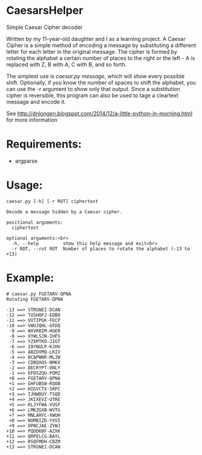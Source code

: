 CaesarsHelper
=============

Simple Caesar Cipher decoder

Written by my 11-year-old daughter and I as a learning project. A Caesar Cipher is a simple method of encoding a message by substituting a different letter for each letter in the original message. The cipher is formed by rotating the alphabet a certain number of places to the right or the left - A is replaced with Z, B with A, C with B, and so forth.

The simplest use is <i>caesar.py message</i>, which will show every possible shift. Optionally, if you know the number of spaces to shift the alphabet, you can use the -r argument to show only that output. Since a substitution cipher is reversible, this program can also be used to tage a cleartext message and encode it.

See http://dnlongen.blogspot.com/2014/12/a-little-python-in-morning.html for more information

Requirements:
=============

* argparse

Usage: 
=============

```
caesar.py [-h] [-r ROT] ciphertext

Decode a message hidden by a Caesar cipher.

positional arguments:
  ciphertext

optional arguments:<br>
  -h, --help         show this help message and exit<br>
  -r ROT, --rot ROT  Number of places to rotate the alphabet (-13 to +13)
```

Example:
=============

```
# caesar.py FGETARV-QPNA
Rotating FGETARV-QPNA

-13 ==> STRGNEI-DCAN
-12 ==> TUSHOFJ-EDBO
-11 ==> UVTIPGK-FECP
-10 ==> VWUJQHL-GFDQ
 -9 ==> WXVKRIM-HGER
 -8 ==> XYWLSJN-IHFS
 -7 ==> YZXMTKO-JIGT
 -6 ==> ZAYNULP-KJHU
 -5 ==> ABZOVMQ-LKIV
 -4 ==> BCAPWNR-MLJW
 -3 ==> CDBQXOS-NMKX
 -2 ==> DECRYPT-ONLY
 -1 ==> EFDSZQU-POMZ
 +0 ==> FGETARV-QPNA
 +1 ==> GHFUBSW-RQOB
 +2 ==> HIGVCTX-SRPC
 +3 ==> IJHWDUY-TSQD
 +4 ==> JKIXEVZ-UTRE
 +5 ==> KLJYFWA-VUSF
 +6 ==> LMKZGXB-WVTG
 +7 ==> MNLAHYC-XWUH
 +8 ==> NOMBIZD-YXVI
 +9 ==> OPNCJAE-ZYWJ
+10 ==> PQODKBF-AZXK
+11 ==> QRPELCG-BAYL
+12 ==> RSQFMDH-CBZM
+13 ==> STRGNEI-DCAN
```
